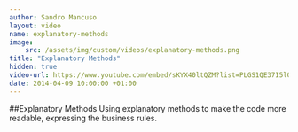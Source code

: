 ```yaml
---
author: Sandro Mancuso
layout: video
name: explanatory-methods
image:
    src: /assets/img/custom/videos/explanatory-methods.png
title: "Explanatory Methods"
hidden: true
video-url: https://www.youtube.com/embed/sKYX40ltQZM?list=PLGS1QE37I5lQX33-yrnNasV_dHRh2oSkx
date: 2014-04-09 10:00:00 +01:00
---
```


##Explanatory Methods
Using explanatory methods to make the code more readable, expressing the business rules.
